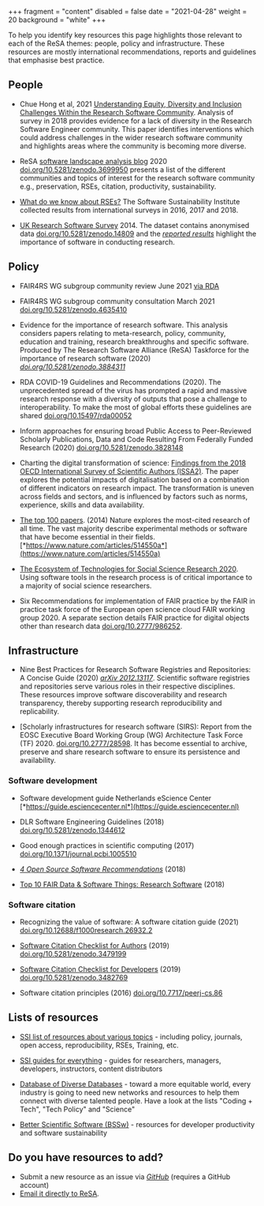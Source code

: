 +++
fragment = "content"
disabled = false
date = "2021-04-28"
weight = 20
background = "white"
+++

To help you identify key resources this page highlights those
relevant to each of the ReSA themes: people, policy and
infrastructure. These resources are mostly international
recommendations, reports and guidelines that emphasise best practice.

## People

-   Chue Hong et al, 2021 [Understanding Equity, Diversity and
    Inclusion Challenges Within the Research Software
    Community](https://www.researchgate.net/publication/350647200_Understanding_Equity_Diversity_and_Inclusion_Challenges_Within_the_Research_Software_Community).
    Analysis of survey in 2018 provides evidence for a lack of diversity
    in the Research Software Engineer community. This paper identifies
    interventions which could address challenges in the wider research
    software community and highlights areas where the community is
    becoming more diverse.

-   ReSA [software landscape analysis
    blog](https://doi.org/10.5281/zenodo.3699950) 2020
    [doi.org/10.5281/zenodo.3699950](https://doi.org/10.5281/zenodo.3699950)
    presents a list of the different communities and topics of interest
    for the research software community e.g., preservation, RSEs,
    citation, productivity, sustainability.

-   [What do we know about RSEs?](https://www.software.ac.uk/blog/2018-03-12-what-do-we-know-about-rses-results-our-international-surveys) The Software Sustainability Institute collected results from international
    surveys in 2016, 2017 and 2018.

-   [UK Research Software
    Survey](https://doi.org/10.5281/zenodo.14809) 2014. The dataset
    contains anonymised data
    [doi.org/10.5281/zenodo.14809](https://doi.org/10.5281/zenodo.14809)
    and the [*reported
    results*](https://www.software.ac.uk/blog/2014-12-04-its-impossible-conduct-research-without-software-say-7-out-10-uk-researchers)
    highlight the importance of software in conducting research.

## Policy

-   FAIR4RS WG subgroup community review June 2021 [via RDA](https://www.rd-alliance.org/group/fair-research-software-fair4rs-wg/outcomes/fair-principles-research-software-fair4rs)

-   FAIR4RS WG subgroup community consultation March 2021 [doi.org/10.5281/zenodo.4635410](https://doi.org/10.5281/zenodo.4635410)

-   Evidence for the importance of research software. This analysis
    considers papers relating to meta-research, policy, community,
    education and training, research breakthroughs and
    specific software. Produced by The Research Software Alliance (ReSA)
    Taskforce for the importance of research software (2020)
    [*doi.org/10.5281/zenodo.3884311*](http://doi.org/10.5281/zenodo.3884311)

-   RDA COVID-19 Guidelines and Recommendations (2020). The
    unprecedented spread of the virus has prompted a rapid and massive
    research response with a diversity of outputs that pose a challenge
    to interoperability. To make the most of global efforts these
    guidelines are shared
    [doi.org/10.15497/rda00052](https://doi.org/10.15497/rda00052)

-   Inform approaches for ensuring broad Public Access to Peer-Reviewed
    Scholarly Publications, Data and Code Resulting From Federally
    Funded Research (2020)
    [doi.org/10.5281/zenodo.3828148](http://doi.org/10.5281/zenodo.3828148)

-   Charting the digital transformation of science: [Findings from the
    2018 OECD International Survey of Scientific
    Authors (ISSA2)](https://www.oecd-ilibrary.org/science-and-technology/charting-the-digital-transformation-of-science_1b06c47c-en). The paper explores the potential impacts of digitalisation based on a combination of different indicators on research impact. The transformation is uneven across fields and sectors, and is influenced by factors such as norms, experience, skills and data availability.

-   [The top 100 papers](https://www.nature.com/articles/514550a). (2014) Nature
    explores the most-cited research of all time. The vast majority
    describe experimental methods or software that have become
    essential in their fields.
    [*https://www.nature.com/articles/514550a*](https://www.nature.com/articles/514550a)

-   [The Ecosystem of Technologies for Social Science Research 2020](https://uk.sagepub.com/en-gb/eur/technologies-for-social-science-research).
    Using software tools in the research process is of critical
    importance to a majority of social science researchers.

-   Six Recommendations for implementation of FAIR practice by the FAIR
    in practice task force of the European open science cloud FAIR
    working
    group 2020.
    A separate section details FAIR practice for digital objects other
    than research data [doi.org/10.2777/986252](https://doi.org/10.2777/986252).

## Infrastructure

-   Nine Best Practices for Research Software Registries and
    Repositories: A Concise Guide (2020) [*arXiv
    2012.13117*](https://arxiv.org/abs/2012.13117). Scientific software
    registries and repositories serve various roles in their
    respective disciplines. These resources improve software
    discoverability and research transparency, thereby supporting
    research reproducibility and replicability.

-   [Scholarly infrastructures for research software (SIRS): Report
    from the EOSC Executive Board Working Group (WG) Architecture Task
    Force
    (TF) 2020. [doi.org/10.2777/28598](https://doi.org/10.2777/28598). It has become
    essential to archive, preserve and share research software to ensure
    its persistence and availability.

### Software development

-   Software development guide Netherlands eScience Center
    [*https://guide.esciencecenter.nl*](https://guide.esciencecenter.nl)

-   DLR Software Engineering Guidelines (2018)
    [doi.org/10.5281/zenodo.1344612](https://doi.org/10.5281/zenodo.1344612)

-   Good enough practices in scientific computing (2017) [doi.org/10.1371/journal.pcbi.1005510](https://doi.org/10.1371/journal.pcbi.1005510)

-   [*4 Open Source Software
    Recommendations*](https://softdev4research.github.io/4OSS-lesson/) (2018)

-   [Top 10 FAIR Data & Software Things: Research Software](https://librarycarpentry.org/Top-10-FAIR/2018/12/01/research-software/) (2018)

### Software citation

-   Recognizing the value of software: A software citation guide (2021)
    [doi.org/10.12688/f1000research.26932.2](https://doi.org/10.12688/f1000research.26932.2)

-   [Software Citation Checklist for
    Authors](http://doi.org/10.5281/zenodo.3479199) (2019)
    [doi.org/10.5281/zenodo.3479199](http://doi.org/10.5281/zenodo.3479199)

-   [Software Citation Checklist for
    Developers](http://doi.org/10.5281/zenodo.3482769) (2019)
    [doi.org/10.5281/zenodo.3482769](http://doi.org/10.5281/zenodo.3482769)

-   Software citation principles (2016)
    [doi.org/10.7717/peerj-cs.86](https://doi.org/10.7717/peerj-cs.86)

## Lists of resources

-   [SSI list of resources about various topics](https://www.software.ac.uk/resources/get-speed) - including policy,
    journals, open access, reproducibility, RSEs, Training, etc.

-   [SSI guides for everything](https://www.software.ac.uk/resources/guides) - guides for
    researchers, managers, developers, instructors,
    content distributors
    
-   [Database of Diverse Databases](https://editorsofcolor.com/diverse-databases/) - 
    toward a more equitable world, every industry is going to need new networks and resources to help them connect with diverse talented people.
    Have a look at the lists "Coding + Tech", "Tech Policy" and "Science"
    
-   [Better Scientific Software (BSSw)](https://bssw.io/items?page=1&view=all) - 
    resources for developer productivity and software sustainability

## Do you have resources to add?

-   Submit a new resource as an issue via
    [*GitHub*](https://github.com/researchsoft/Resources/issues/new/choose)
    (requires a GitHub account)
-   [Email it directly to ReSA](mailto:info@researchsoft.org).
